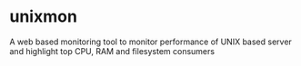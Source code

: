 # unixmon
A web based monitoring tool to monitor performance of UNIX based server and highlight top CPU, RAM and filesystem consumers
